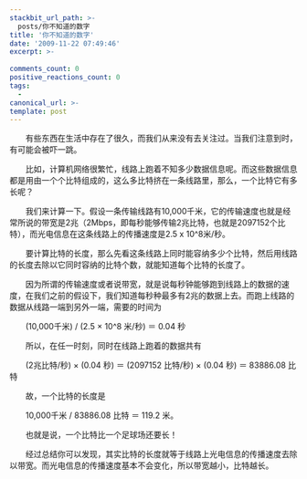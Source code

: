 ```yaml
---
stackbit_url_path: >-
  posts/你不知道的数字
title: '你不知道的数字'
date: '2009-11-22 07:49:46'
excerpt: >-
  
comments_count: 0
positive_reactions_count: 0
tags: 
  - 
canonical_url: >-
template: post
---
```

<div style="text-indent: 2em;"><p>有些东西在生活中存在了很久，而我们从来没有去关注过。当我们注意到时，有可能会被吓一跳。</p><p>比如，计算机网络很繁忙，线路上跑着不知多少数据信息呢。而这些数据信息都是用由一个个比特组成的，这么多比特挤在一条线路里，那么，一个比特它有多长呢？</p><p>我们来计算一下。假设一条传输线路有10,000千米，它的传输速度也就是经常所说的带宽是2兆（2Mbps，即每秒能够传输2兆比特，也就是2097152个比特），而光电信息在这条线路上的传播速度是2.5 x 10^8米/秒。</p><p>要计算比特的长度，那么先看这条线路上同时能容纳多少个比特，然后用线路的长度去除以它同时容纳的比特个数，就能知道每个比特的长度了。</p><p>因为所谓的传输速度或者说带宽，就是说每秒钟能够跑到线路上的数据的速度，在我们之前的假设下，我们知道每秒种最多有2兆的数据上去。而跑上线路的数据从线路一端到另外一端，需要的时间为</p><p>(10,000千米) / (2.5 × 10^8 米/秒) ＝ 0.04 秒</p><p>所以，在任一时刻，同时在线路上跑着的数据共有</p><p>(2兆比特/秒) × (0.04 秒) ＝ (2097152 比特/秒) × (0.04 秒) ＝ 83886.08 比特&nbsp;</p><p>故，一个比特的长度是</p><p>10,000千米 / 83886.08 比特 ＝ 119.2 米。</p><p>也就是说，一个比特比一个足球场还要长！</p><p>经过总结你可以发现，其实比特的长度就等于线路上光电信息的传播速度去除以带宽。而光电信息的传播速度基本不会变化，所以带宽越小，比特越长。</p></div>
